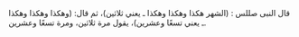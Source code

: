 قال النبى صللس : (الشهر هكذا وهكذا وهكذا ـ يعني ثلاثين)، ثم قال: (وهكذا وهكذا وهكذا ـ يعني تسعًا وعشرين)، يقول مرة ثلاثين، ومرة تسعًا وعشرين.